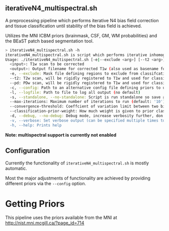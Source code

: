 iterativeN4_multispectral.sh
------------------------------

A preprocessing pipeline which performs iterative N4 bias field correction
and tissue classification until stability of the bias field is achieved.

Utilizes the MNI ICBM priors (brainmask, CSF, GM, WM probabilities) and the
BEaST patch based segmentation tool.

```sh
> iterativeN4_multispectral.sh -h 
iterativeN4_multispectral.sh is script which performs iterative inhomogeneity (bias field) correction and classification on T1w (and optionally T2w/PDw) MRI scans
Usage: ./iterativeN4_multispectral.sh [-e|--exclude <arg>] [--t2 <arg>] [--pd <arg>] [-c|--config <arg>] [-l|--logfile <arg>] [-s|--(no-)standalone] [--max-iterations <arg>] [--convergence-threshold <arg>] [--classification-prior-weight <arg>] [-d|--(no-)debug] [-v|--verbose] [-h|--help] <input> <output>
  <input>: T1w scan to be corrected
  <output>: Output filename for corrected T1w (also used as basename for other outputs)
  -e, --exclude: Mask file defining regions to exclude from classifcation, region is still corrected (no default)
  --t2: T2w scan, will be rigidly registered to T1w and used for classification (no default)
  --pd: PDw scan, will be rigidly registered to T1w and used for classification (no default)
  -c, --config: Path to an alternative config file defining priors to use (no default)
  -l, --logfile: Path to file to log all output (no default)
  -s, --standalone, --no-standalone: Script is run standalone so save all outputs (off by default)
  --max-iterations: Maximum number of iterations to run (default: '10')
  --convergence-threshold: Coeffcient of variation limit between two bias field estimates (default: '0.005')
  --classification-prior-weight: How much weight is given to prior classification proabilities during iteration (default: '0.25')
  -d, --debug, --no-debug: Debug mode, increase verbosity further, don't cleanup (off by default)
  -v, --verbose: Set verbose output (can be specified multiple times to increase the effect)
  -h, --help: Prints help
```

**Note: multispectral support is currently not enabled**

## Configuration

Currently the functionality of `iterativeN4_multispectral.sh` is mostly automatic.

Most the major adjustments of functionality are achieved by providing different priors via the ``--config`` option.

# Getting Priors

This pipeline uses the priors available from the MNI at http://nist.mni.mcgill.ca/?page_id=714
